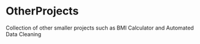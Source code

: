 # OtherProjects

Collection of other smaller projects such as BMI Calculator and Automated Data Cleaning
